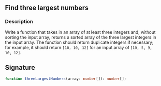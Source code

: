 ## Find three largest numbers

### Description

Write a function that takes in an array of at least three integers and, without sorting the input array, returns a sorted array of the three largest integers in the input array. The function should return duplicate integers if necessary; for example, it should return `[10, 10, 12]` for an input array of `[10, 5, 9, 10, 12]`.

## Signature

```typescript
function threeLargestNumbers(array: number[]): number[];
```
